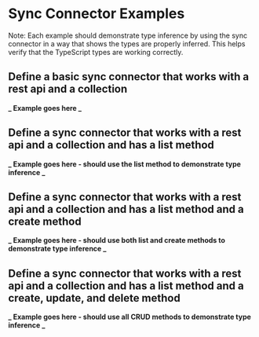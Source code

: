 # Sync Connector Examples

Note: Each example should demonstrate type inference by using the sync connector in a way that shows the types are properly inferred. This helps verify that the TypeScript types are working correctly.

## Define a basic sync connector that works with a rest api and a collection

**_ Example goes here _**

## Define a sync connector that works with a rest api and a collection and has a list method

**_ Example goes here - should use the list method to demonstrate type inference _**

## Define a sync connector that works with a rest api and a collection and has a list method and a create method

**_ Example goes here - should use both list and create methods to demonstrate type inference _**

## Define a sync connector that works with a rest api and a collection and has a list method and a create, update, and delete method

**_ Example goes here - should use all CRUD methods to demonstrate type inference _**
